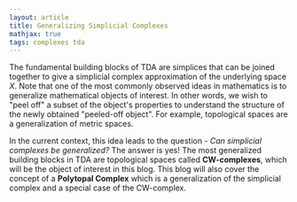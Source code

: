 ```yaml
---
layout: article
title: Generalizing Simplicial Complexes
mathjax: true
tags: complexes tda
---
```


The fundamental building blocks of TDA are simplices that can be joined together to give a simplicial complex approximation of the underlying space $X$. Note that one of the most commonly observed ideas in mathematics is to generalize mathematical objects of interest. In other words, we wish to "peel off" a subset of the object's properties to understand the structure of the newly obtained "peeled-off object". For example, topological spaces are a generalization of metric spaces. 

In the current context, this idea leads to the question - *Can simplicial complexes be generalized?* The answer is yes! The most generalized building blocks in TDA are topological spaces called **CW-complexes**, which will be the object of interest in this blog. This blog will also cover the concept of a **Polytopal Complex** which is a generalization of the simplicial complex and a special case of the CW-complex.
